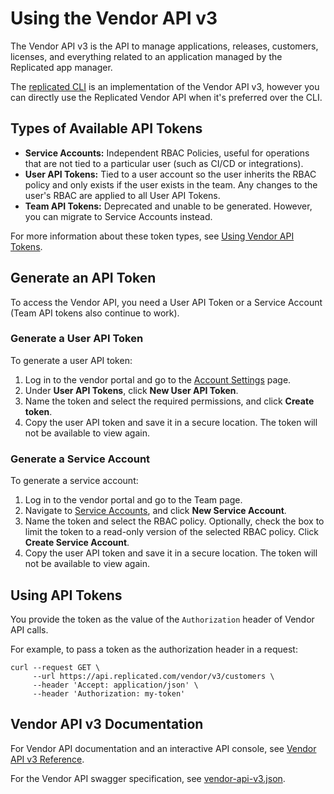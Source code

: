 # Using the Vendor API v3

The Vendor API v3 is the API to manage applications, releases, customers, licenses, and everything related to an application managed by the Replicated app manager.

The [replicated CLI](replicated-cli-installing) is an implementation of the Vendor API v3, however you can directly use the Replicated Vendor API when it's preferred over the CLI.

## Types of Available API Tokens
- **Service Accounts:** Independent RBAC Policies, useful for operations that are not tied to a particular user (such as CI/CD or integrations).
- **User API Tokens:** Tied to a user account so the user inherits the RBAC policy and only exists if the user exists in the team. Any changes to the user's RBAC are applied to all User API Tokens.
- **Team API Tokens:** Deprecated and unable to be generated. However, you can migrate to Service Accounts instead.

For more information about these token types, see [Using Vendor API Tokens](replicated-cli-tokens).

## Generate an API Token

To access the Vendor API, you need a User API Token or a Service Account (Team API tokens also continue to work).

### Generate a User API Token

To generate a user API token:

1. Log in to the vendor portal and go to the [Account Settings](https://vendor.replicated.com/account-settings) page.
1. Under **User API Tokens**, click **New User API Token**.
1. Name the token and select the required permissions, and click **Create token**.
1. Copy the user API token and save it in a secure location. The token will not be available to view again.

### Generate a Service Account

To generate a service account:

1. Log in to the vendor portal and go to the Team page.
1. Navigate to [Service Accounts](https://vendor.replicated.com/team/serviceaccounts), and click **New Service Account**.
1. Name the token and select the RBAC policy. Optionally, check the box to limit the token to a read-only version of the selected RBAC policy. Click **Create Service Account**.
1. Copy the user API token and save it in a secure location. The token will not be available to view again.

## Using API Tokens

You provide the token as the value of the `Authorization` header of Vendor API calls.

For example, to pass a token as the authorization header in a request:

```
curl --request GET \
     --url https://api.replicated.com/vendor/v3/customers \
     --header 'Accept: application/json' \
     --header 'Authorization: my-token'
```

## Vendor API v3 Documentation

For Vendor API documentation and an interactive API console, see [Vendor API v3 Reference](https://replicated-vendor-api.readme.io/v3/reference/createapp).

For the Vendor API swagger specification, see [vendor-api-v3.json](https://api.replicated.com/vendor/v3/spec/vendor-api-v3.json).
